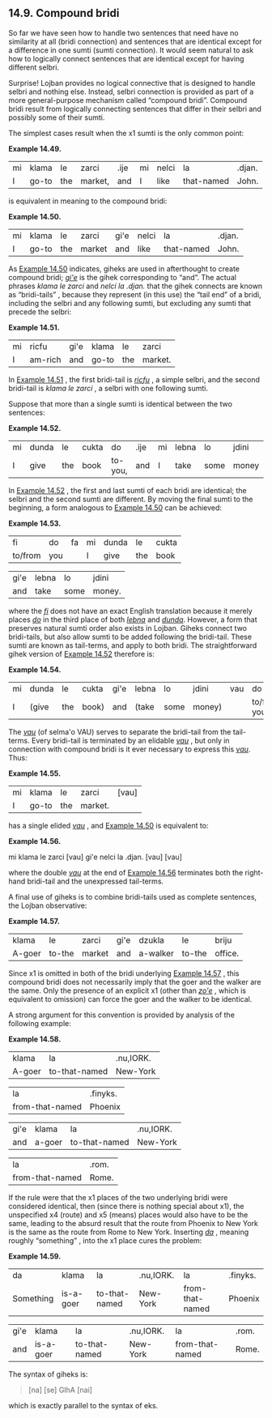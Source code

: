 <a id="section-compound-bridi"></a>14.9. <a id="c14s9"></a>Compound bridi
-------------------------------------------------------------------------

<a id="id-1.15.11.2.1" class="indexterm"></a><a id="id-1.15.11.2.2" class="indexterm"></a>So far we have seen how to handle two sentences that need have no similarity at all (bridi connection) and sentences that are identical except for a difference in one sumti (sumti connection). It would seem natural to ask how to logically connect sentences that are identical except for having different selbri.

<a id="id-1.15.11.3.1" class="indexterm"></a>Surprise! Lojban provides no logical connective that is designed to handle selbri and nothing else. Instead, selbri connection is provided as part of a more general-purpose mechanism called “compound bridi”. Compound bridi result from logically connecting sentences that differ in their selbri and possibly some of their sumti.

<a id="id-1.15.11.4.1" class="indexterm"></a>The simplest cases result when the x1 sumti is the only common point:

<div class="interlinear-gloss-example example">
<a id="example-random-id-WebJ"></a>

**Example 14.49. <a id="c14e9d1"></a>** 

<table class="interlinear-gloss"><colgroup></colgroup><tbody><tr class="jbo"><td>mi</td><td>klama</td><td>le</td><td>zarci</td><td>.ije</td><td>mi</td><td>nelci</td><td>la</td><td>.djan.</td></tr><tr class="gloss"><td>I</td><td>go-to</td><td>the</td><td>market,</td><td>and</td><td>I</td><td>like</td><td>that-named</td><td>John.</td></tr></tbody></table>

</div>  

is equivalent in meaning to the compound bridi:

<div class="interlinear-gloss-example example">
<a id="example-random-id-9H9e"></a>

**Example 14.50. <a id="c14e9d2"></a>** 

<table class="interlinear-gloss"><colgroup></colgroup><tbody><tr class="jbo"><td>mi</td><td>klama</td><td>le</td><td>zarci</td><td>gi'e</td><td>nelci</td><td>la</td><td>.djan.</td></tr><tr class="gloss"><td>I</td><td>go-to</td><td>the</td><td>market</td><td>and</td><td>like</td><td>that-named</td><td>John.</td></tr></tbody></table>

</div>  

<a id="id-1.15.11.8.1" class="indexterm"></a><a id="id-1.15.11.8.2" class="indexterm"></a><a id="id-1.15.11.8.3" class="indexterm"></a>As [Example 14.50](../section-compound-bridi#example-random-id-9H9e) indicates, giheks are used in afterthought to create compound bridi; _<a id="id-1.15.11.8.5.1" class="indexterm"></a>[_gi'e_](../go01#valsi-gihe)_ is the gihek corresponding to “and”. The actual phrases _<a id="id-1.15.11.8.7.1" class="indexterm"></a>klama le zarci_ and _<a id="id-1.15.11.8.8.1" class="indexterm"></a>nelci la .djan._ that the gihek connects are known as “bridi-tails” , because they represent (in this use) the “tail end” of a bridi, including the selbri and any following sumti, but excluding any sumti that precede the selbri:

<div class="interlinear-gloss-example example">
<a id="example-random-id-F3RE"></a>

**Example 14.51. <a id="c14e9d3"></a>** 

<table class="interlinear-gloss"><colgroup></colgroup><tbody><tr class="jbo"><td>mi</td><td>ricfu</td><td>gi'e</td><td>klama</td><td>le</td><td>zarci</td></tr><tr class="gloss"><td>I</td><td>am-rich</td><td>and</td><td>go-to</td><td>the</td><td>market.</td></tr></tbody></table>

</div>  

In [Example 14.51](../section-compound-bridi#example-random-id-F3RE) , the first bridi-tail is _<a id="id-1.15.11.10.2.1" class="indexterm"></a>[_ricfu_](../go01#valsi-ricfu)_ , a simple selbri, and the second bridi-tail is _<a id="id-1.15.11.10.3.1" class="indexterm"></a>klama le zarci_ , a selbri with one following sumti.

<a id="id-1.15.11.11.1" class="indexterm"></a>Suppose that more than a single sumti is identical between the two sentences:

<div class="interlinear-gloss-example example">
<a id="example-random-id-PRxj"></a>

**Example 14.52. <a id="c14e9d4"></a>** 

<table class="interlinear-gloss"><colgroup></colgroup><tbody><tr class="jbo"><td>mi</td><td>dunda</td><td>le</td><td>cukta</td><td>do</td><td>.ije</td><td>mi</td><td>lebna</td><td>lo</td><td>jdini</td><td>do</td></tr><tr class="gloss"><td>I</td><td>give</td><td>the</td><td>book</td><td>to-you,</td><td>and</td><td>I</td><td>take</td><td>some</td><td>money</td><td>from-you.</td></tr></tbody></table>

</div>  

<a id="id-1.15.11.13.1" class="indexterm"></a>In [Example 14.52](../section-compound-bridi#example-random-id-PRxj) , the first and last sumti of each bridi are identical; the selbri and the second sumti are different. By moving the final sumti to the beginning, a form analogous to [Example 14.50](../section-compound-bridi#example-random-id-9H9e) can be achieved:

<div class="interlinear-gloss-example example">
<a id="example-random-id-Evo4"></a>

**Example 14.53. <a id="c14e9d5"></a>** 

<table class="interlinear-gloss"><colgroup></colgroup><tbody><tr class="jbo"><td>fi</td><td>do</td><td>fa</td><td>mi</td><td>dunda</td><td>le</td><td>cukta</td></tr><tr class="gloss"><td>to/from</td><td>you</td><td></td><td>I</td><td>give</td><td>the</td><td>book</td></tr></tbody></table>

<table class="interlinear-gloss"><colgroup></colgroup><tbody><tr class="jbo"><td>gi'e</td><td>lebna</td><td>lo</td><td>jdini</td></tr><tr class="gloss"><td>and</td><td>take</td><td>some</td><td>money.</td></tr></tbody></table>

</div>  

<a id="id-1.15.11.15.1" class="indexterm"></a><a id="id-1.15.11.15.2" class="indexterm"></a>where the _<a id="id-1.15.11.15.3.1" class="indexterm"></a>[_fi_](../go01#valsi-fi)_ does not have an exact English translation because it merely places _<a id="id-1.15.11.15.4.1" class="indexterm"></a>[_do_](../go01#valsi-do)_ in the third place of both _<a id="id-1.15.11.15.5.1" class="indexterm"></a>[_lebna_](../go01#valsi-lebna)_ and _<a id="id-1.15.11.15.6.1" class="indexterm"></a>[_dunda_](../go01#valsi-dunda)_. However, a form that preserves natural sumti order also exists in Lojban. Giheks connect two bridi-tails, but also allow sumti to be added following the bridi-tail. These sumti are known as tail-terms, and apply to both bridi. The straightforward gihek version of [Example 14.52](../section-compound-bridi#example-random-id-PRxj) therefore is:

<div class="interlinear-gloss-example example">
<a id="example-random-id-DYBN"></a>

**Example 14.54. <a id="c14e9d6"></a>** 

<table class="interlinear-gloss"><colgroup></colgroup><tbody><tr class="jbo"><td>mi</td><td>dunda</td><td>le</td><td>cukta</td><td>gi'e</td><td>lebna</td><td>lo</td><td>jdini</td><td>vau</td><td>do</td></tr><tr class="gloss"><td>I</td><td>(give</td><td>the</td><td>book)</td><td>and</td><td>(take</td><td>some</td><td>money)</td><td></td><td>to/from-you.</td></tr></tbody></table>

</div>  

<a id="id-1.15.11.17.1" class="indexterm"></a><a id="id-1.15.11.17.2" class="indexterm"></a>The _<a id="id-1.15.11.17.3.1" class="indexterm"></a>[_vau_](../go01#valsi-vau)_ (of selma'o VAU) serves to separate the bridi-tail from the tail-terms. Every bridi-tail is terminated by an elidable _<a id="id-1.15.11.17.4.1" class="indexterm"></a>[_vau_](../go01#valsi-vau)_ , but only in connection with compound bridi is it ever necessary to express this _<a id="id-1.15.11.17.5.1" class="indexterm"></a>[_vau_](../go01#valsi-vau)_. Thus:

<div class="interlinear-gloss-example example">
<a id="example-random-id-L3eN"></a>

**Example 14.55. <a id="c14e9d7"></a>** 

<table class="interlinear-gloss"><colgroup></colgroup><tbody><tr class="jbo"><td>mi</td><td>klama</td><td>le</td><td>zarci</td><td>[vau]</td></tr><tr class="gloss"><td>I</td><td>go-to</td><td>the</td><td>market.</td></tr></tbody></table>

</div>  

has a single elided _<a id="id-1.15.11.19.1.1" class="indexterm"></a>[_vau_](../go01#valsi-vau)_ , and [Example 14.50](../section-compound-bridi#example-random-id-9H9e) is equivalent to:

<div class="interlinear-gloss-example example">
<a id="example-random-id-RfIR"></a>

**Example 14.56. <a id="c14e9d8"></a>** 

<a id="id-1.15.11.20.2.1" class="indexterm"></a>mi klama le zarci \[vau\] gi'e nelci la .djan. \[vau\] \[vau\]

</div>  

where the double _<a id="id-1.15.11.21.1.1" class="indexterm"></a>[_vau_](../go01#valsi-vau)_ at the end of [Example 14.56](../section-compound-bridi#example-random-id-RfIR) terminates both the right-hand bridi-tail and the unexpressed tail-terms.

<a id="id-1.15.11.22.1" class="indexterm"></a>A final use of giheks is to combine bridi-tails used as complete sentences, the Lojban observative:

<div class="interlinear-gloss-example example">
<a id="example-random-id-rvUD"></a>

**Example 14.57. <a id="c14e9d9"></a>** 

<table class="interlinear-gloss"><colgroup></colgroup><tbody><tr class="jbo"><td>klama</td><td>le</td><td>zarci</td><td>gi'e</td><td>dzukla</td><td>le</td><td>briju</td></tr><tr class="gloss"><td>A-goer</td><td>to-the</td><td>market</td><td>and</td><td>a-walker</td><td>to-the</td><td>office.</td></tr></tbody></table>

</div>  

<a id="id-1.15.11.24.1" class="indexterm"></a>Since x1 is omitted in both of the bridi underlying [Example 14.57](../section-compound-bridi#example-random-id-rvUD) , this compound bridi does not necessarily imply that the goer and the walker are the same. Only the presence of an explicit x1 (other than _<a id="id-1.15.11.24.5.1" class="indexterm"></a>[_zo'e_](../go01#valsi-zohe)_ , which is equivalent to omission) can force the goer and the walker to be identical.

<a id="id-1.15.11.25.1" class="indexterm"></a>A strong argument for this convention is provided by analysis of the following example:

<div class="interlinear-gloss-example example">
<a id="example-random-id-cBrg"></a>

**Example 14.58. <a id="c14e9d10"></a>** 

<table class="interlinear-gloss"><colgroup></colgroup><tbody><tr class="jbo"><td>klama</td><td>la</td><td>.nu,IORK.</td></tr><tr class="gloss"><td>A-goer</td><td>to-that-named</td><td>New-York</td></tr></tbody></table>

<table class="interlinear-gloss"><colgroup></colgroup><tbody><tr class="jbo"><td>la</td><td>.finyks.</td></tr><tr class="gloss"><td>from-that-named</td><td>Phoenix</td></tr></tbody></table>

<table class="interlinear-gloss"><colgroup></colgroup><tbody><tr class="jbo"><td>gi'e</td><td>klama</td><td>la</td><td>.nu,IORK.</td></tr><tr class="gloss"><td>and</td><td>a-goer</td><td>to-that-named</td><td>New-York</td></tr></tbody></table>

<table class="interlinear-gloss"><colgroup></colgroup><tbody><tr class="jbo"><td>la</td><td>.rom.</td></tr><tr class="gloss"><td>from-that-named</td><td>Rome.</td></tr></tbody></table>

</div>  

If the rule were that the x1 places of the two underlying bridi were considered identical, then (since there is nothing special about x1), the unspecified x4 (route) and x5 (means) places would also have to be the same, leading to the absurd result that the route from Phoenix to New York is the same as the route from Rome to New York. Inserting _<a id="id-1.15.11.27.5.1" class="indexterm"></a>[_da_](../go01#valsi-da)_ , meaning roughly “something” , into the x1 place cures the problem:

<div class="interlinear-gloss-example example">
<a id="example-random-id-ij9G"></a>

**Example 14.59. <a id="c14e9d11"></a>** 

<table class="interlinear-gloss"><colgroup></colgroup><tbody><tr class="jbo"><td>da</td><td>klama</td><td>la</td><td>.nu,IORK.</td><td>la</td><td>.finyks.</td></tr><tr class="gloss"><td>Something</td><td>is-a-goer</td><td>to-that-named</td><td>New-York</td><td>from-that-named</td><td>Phoenix</td></tr></tbody></table>

<table class="interlinear-gloss"><colgroup></colgroup><tbody><tr class="jbo"><td>gi'e</td><td>klama</td><td>la</td><td>.nu,IORK.</td><td>la</td><td>.rom.</td></tr><tr class="gloss"><td>and</td><td>is-a-goer</td><td>to-that-named</td><td>New-York</td><td>from-that-named</td><td>Rome.</td></tr></tbody></table>

</div>  

<a id="id-1.15.11.29.1" class="indexterm"></a><a id="id-1.15.11.29.2" class="indexterm"></a><a id="id-1.15.11.29.3" class="indexterm"></a><a id="id-1.15.11.29.4" class="indexterm"></a><a id="id-1.15.11.29.5" class="indexterm"></a>The syntax of giheks is:

> \[na\] \[se\] GIhA \[nai\]

which is exactly parallel to the syntax of eks.